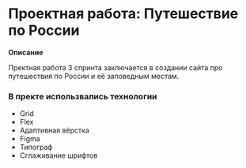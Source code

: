 # Проектная работа: Путешествие по России

**Описание**

Пректная работа 3 спринта заключается в создании сайта про путешествия по России и её заповедным местам.

### В пректе использвались технологии

- Grid
- Flex
- Адаптивная вёрстка
- Figma
- Типограф
- Сглаживание шрифтов

